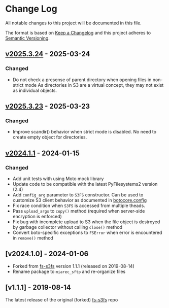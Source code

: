# Change Log

All notable changes to this project will be documented in this file.

The format is based on [Keep a Changelog](http://keepachangelog.com/)
and this project adheres to [Semantic Versioning](http://semver.org/).

## [v2025.3.24] - 2025-03-24

[v2025.3.24]: https://github.com/miarec/miarec_s3fs/compare/v2025.3.23...v2025.3.24

### Changed

- Do not check a presense of parent directory when opening files in non-strict mode
    As directories in S3 are a virtual concept, they may not exist as individual objects.

## [v2025.3.23] - 2025-03-23

[v2025.3.23]: https://github.com/miarec/miarec_s3fs/compare/v2024.1.1...v2025.3.23

### Changed

- Improve scandir() behavior when strict mode is disabled.
    No need to create empty object for directories.


## [v2024.1.1] - 2024-01-15

[v2024.1.1]: https://github.com/miarec/miarec_s3fs/compare/v2024.1.0...v2024.1.1    

### Changed

- Add unit tests with using Moto mock library
- Update code to be compatible with the latest PyFilesystems2 version (2.4)
- Add `config_arg` parameter to `S3FS` constructor. Can be used to customize S3 client behavior as documented in [botocore.config](https://botocore.amazonaws.com/v1/documentation/api/latest/reference/config.html)
- Fix race condition when `S3FS` is accessed from multiple theads.
- Pass `upload_args` to `copy()` method (required when server-side encryption is enforced)
- Fix bug with incomplete upload to S3 when the file object is destroyed by garbage collector without calling `close()` method
- Convert boto-specific exceptions to `FSError` when error is encountered in `remove()` method

## [v2024.1.0] - 2024-01-06

[v2024.1.1]: https://github.com/miarec/miarec_s3fs/compare/v1.1.1...v2024.1.0    

- Forked from [fs-s3fs](https://github.com/PyFilesystem/s3fs) version 1.1.1 (released on 2019-08-14)
- Rename package to `miarec_sftp` and re-organize files

## [v1.1.1] - 2019-08-14

The latest release of the original (forked) [fs-s3fs](https://github.com/PyFilesystem/s3fs) repo
